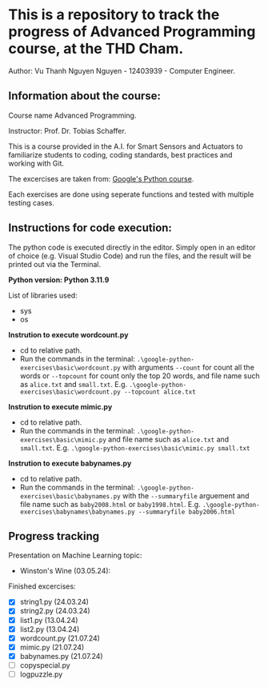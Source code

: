 # This is a repository to track the progress of Advanced Programming course, at the THD Cham.
Author: Vu Thanh Nguyen Nguyen - 12403939 - Computer Engineer.

## Information about the course:
Course name Advanced Programming.

Instructor: Prof. Dr. Tobias Schaffer.

This is a course provided in the A.I. for Smart Sensors and Actuators to familiarize students to coding, coding standards, best practices and working with Git.

The excercises are taken from: [Google's Python course](https://developers.google.com/edu/python/).

Each exercises are done using seperate functions and tested with multiple testing cases.

## Instructions for code execution:
The python code is executed directly in the editor. Simply open in an editor of choice (e.g. Visual Studio Code) and run the files, and the result will be printed out via the Terminal.

**Python version: Python 3.11.9**

List of libraries used:
- sys
- os

**Instrution to execute wordcount.py**
- cd to relative path.
- Run the commands in the terminal: `.\google-python-exercises\basic\wordcount.py` with arguments `--count` for count all the words or `--topcount` for count only the top 20 words, and file name such as `alice.txt` and `small.txt`.
E.g. `.\google-python-exercises\basic\wordcount.py --topcount alice.txt`

**Instrution to execute mimic.py**
- cd to relative path.
- Run the commands in the terminal: `.\google-python-exercises\basic\mimic.py` and file name such as `alice.txt` and `small.txt`.
E.g. `.\google-python-exercises\basic\mimic.py small.txt`

**Instrution to execute babynames.py**
- cd to relative path.
- Run the commands in the terminal: `.\google-python-exercises\basic\babynames.py` with the `--summaryfile` arguement and file name such as `baby2008.html` or `baby1998.html`.
E.g. `.\google-python-exercises\babynames\babynames.py --summaryfile baby2006.html`

## Progress tracking
Presentation on Machine Learning topic:
- Winston's Wine (03.05.24):

Finished excercises:
- [x] string1.py (24.03.24)
- [x] string2.py (24.03.24)
- [x] list1.py (13.04.24)
- [x] list2.py (13.04.24)
- [x] wordcount.py (21.07.24)
- [x] mimic.py (21.07.24)
- [x] babynames.py (21.07.24)
- [ ] copyspecial.py
- [ ] logpuzzle.py